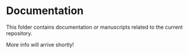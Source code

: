 # Documentation

This folder contains documentation or manuscripts related to the current repository.

More info will arrive shortly!

